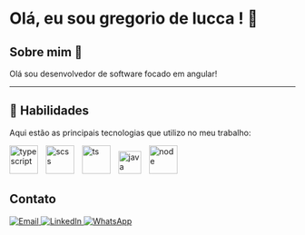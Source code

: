 # Olá, eu sou gregorio de  lucca ! 👋  
</div>
<section>
  <h2>Sobre mim 📝</h2>
  <p align="left">
    Olá sou desenvolvedor de software focado em angular!
  </p>
</section>

---

<section>
  <h1>🚀 Habilidades</h1>
  <p>Aqui estão as principais tecnologias que utilizo no meu trabalho:</p>
  <p>
    <img src="https://cdn.jsdelivr.net/gh/devicons/devicon@latest/icons/typescript/typescript-original.svg"  title="typescript" alt="typescript" width="50" style="margin-right: 10px;"/>
    <img src="https://cdn.jsdelivr.net/gh/devicons/devicon@latest/icons/sass/sass-original.svg"  title="scss" alt="scss" width="50" style="margin-right: 10px;"/>
    <img src="https://cdn.jsdelivr.net/gh/devicons/devicon@latest/icons/angular/angular-original.svg" title="angular" alt="ts" width="50" style="margin-right: 10px;"/>
    <img  src="https://cdn.jsdelivr.net/gh/devicons/devicon@latest/icons/java/java-original.svg" title="java" alt="java" width="40" style="margin-right: 10px;"/>
    <img src="https://cdn.jsdelivr.net/gh/devicons/devicon@latest/icons/amazonwebservices/amazonwebservices-plain-wordmark.svg"  title="aws" alt="node" width="50" style="margin-right: 10px;"/>


  </p>
</section>


<section>
  <h2>Contato</h2>
<div align="left">
<a href="mailto:gregoriodelucca@example.com" target="_blank">
  <img src="https://img.shields.io/badge/Gmail-D14836?style=for-the-badge&logo=gmail&logoColor=white" alt="Email">
</a>
<a href="https://www.linkedin.com/in/gregoriodelucca" target="_blank">
  <img src="https://img.shields.io/badge/LinkedIn-0A66C2?style=for-the-badge&logo=linkedin&logoColor=white" alt="LinkedIn">
</a>
<a href="https://wa.me/5511971108462" target="_blank">
  <img src="https://img.shields.io/badge/WhatsApp-25D366?style=for-the-badge&logo=whatsapp&logoColor=white" alt="WhatsApp">
</a>

</div>

</section>

